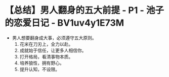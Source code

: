 # 【总结】男人翻身的五大前提 - P1 - 池子的恋爱日记 - BV1uv4y1E73M

-   男人想要翻身成大事，必须遵守五大原则。
    1.  花米在刀刃上，全力以赴。
    2.  成就始于信任，让更多人相信你。
    3.  打开格局，看清事物本质。
    4.  培养狼性，拥有野心。
    5.  提升认知，不设限。